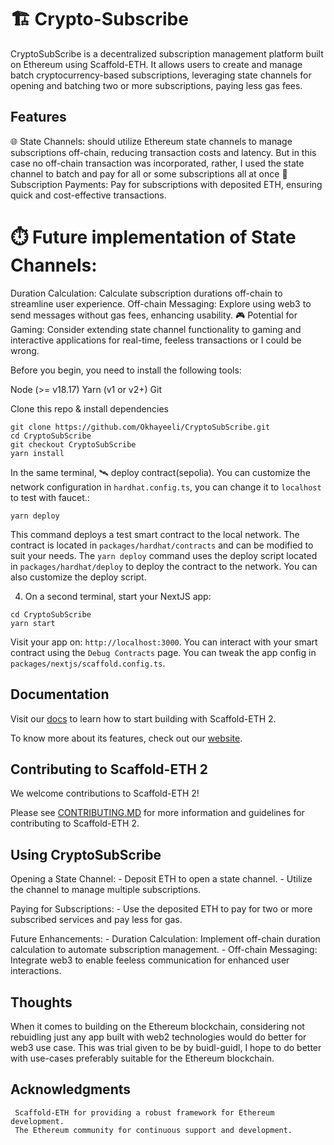 # 🏗 Crypto-Subscribe

  CryptoSubScribe is a decentralized subscription management platform built on Ethereum using Scaffold-ETH. It allows users to create and manage batch cryptocurrency-based subscriptions, leveraging state channels for opening and batching two or more subscriptions, paying less gas fees. 

## Features
  🌐 State Channels: should utilize Ethereum state channels to manage subscriptions off-chain, reducing transaction costs and latency. But in this case no off-chain transaction was incorporated, rather, I used the state channel to batch  and pay for all or some subscriptions all at once
  💸 Subscription Payments: Pay for subscriptions with deposited ETH, ensuring quick and cost-effective transactions.

  # ⏱️ Future implementation of State Channels:
  Duration Calculation: Calculate subscription durations off-chain to streamline user experience.
  Off-chain Messaging: Explore using web3 to send messages without gas fees, enhancing usability.
  🎮 Potential for Gaming: Consider extending state channel functionality to gaming and interactive applications for real-time, feeless transactions or I could  be wrong.


Before you begin, you need to install the following tools:

Node (>= v18.17)
Yarn (v1 or v2+)
Git

Clone this repo & install dependencies

```
git clone https://github.com/Okhayeeli/CryptoSubScribe.git
cd CryptoSubScribe
git checkout CryptoSubScribe
yarn install
```
 In the same terminal, 🛰 deploy  contract(sepolia). You can customize the network configuration in `hardhat.config.ts`, you can change it to `localhost` to test with faucet.:
```
yarn deploy
```
This command deploys a test smart contract to the local network. The contract is located in `packages/hardhat/contracts` and can be modified to suit your needs. The `yarn deploy` command uses the deploy script located in `packages/hardhat/deploy` to deploy the contract to the network. You can also customize the deploy script.

4. On a second terminal, start your NextJS app:

```
cd CryptoSubScribe
yarn start
```

Visit your app on: `http://localhost:3000`. You can interact with your smart contract using the `Debug Contracts` page. You can tweak the app config in `packages/nextjs/scaffold.config.ts`.

## Documentation

Visit our [docs](https://docs.scaffoldeth.io) to learn how to start building with Scaffold-ETH 2.

To know more about its features, check out our [website](https://scaffoldeth.io).

## Contributing to Scaffold-ETH 2

We welcome contributions to Scaffold-ETH 2!

Please see [CONTRIBUTING.MD](https://github.com/scaffold-eth/scaffold-eth-2/blob/main/CONTRIBUTING.md) for more information and guidelines for contributing to Scaffold-ETH 2.

## Using CryptoSubScribe
 Opening a State Channel:
    - Deposit ETH to open a state channel.
    - Utilize the channel to manage multiple subscriptions.

 Paying for Subscriptions:
    - Use the deposited ETH to pay for two or more subscribed services and pay less for gas.

 Future Enhancements:
     - Duration Calculation: Implement off-chain duration calculation to automate subscription management.
     - Off-chain Messaging: Integrate web3 to enable feeless communication for enhanced user interactions.

## Thoughts
When it comes to building on the Ethereum blockchain, considering not rebuidling just any app built with web2 technologies would do better for web3 use case. This was trial given to be by buidl-guidl, I hope to do better with use-cases preferably suitable for the Ethereum blockchain.
## Acknowledgments
     Scaffold-ETH for providing a robust framework for Ethereum development.
     The Ethereum community for continuous support and development.
